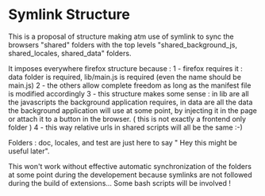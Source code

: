 Symlink Structure
============

This is a proposal of structure making atm use of symlink to sync the browsers "shared" folders with the top levels "shared_background_js, shared_locales, shared_data" folders.

It imposes everywhere firefox structure because :
1 - firefox requires it : data folder is required, lib/main.js is required (even the name should be main.js)
2 - the others allow complete freedom as long as the manifest file is modified accordingly
3 - this structure makes some sense : in lib are all the javascripts the background application requires, in data are all the data the background application will use at some point, by injecting it in the page or attach it to a button in the browser. ( this is not exactly a frontend only folder )
4 - this way relative urls in shared scripts will all be the same :-)

Folders : doc, locales, and test are just here to say " Hey this might be useful later".

This won't work without effective automatic synchronization of the folders at some point during the developement because symlinks are not followed during the build of extensions... Some bash scripts will be involved !

